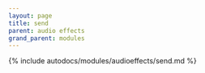 ```yaml
---
layout: page
title: send
parent: audio effects
grand_parent: modules
---
```


{% include autodocs/modules/audioeffects/send.md %}
